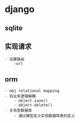 # django
## sqlite

## 实现请求
    - 设置路由
        -url

## orm 
    - obj relational mapping
    - 将业务逻辑解耦
        - object.save()
        - object.delete()
    - 关系型数据库
        - 通过模型定义实现数据库表的定义